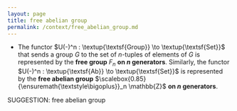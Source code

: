 ```yaml
---
layout: page
title: free abelian group
permalink: /context/free_abelian_group.md
---
```

-  The functor $U(-)^n : \textup{\textsf{Group}} \to \textup{\textsf{Set}}$ that sends a group $G$ to the set of $n$-tuples of elements of $G$ is represented by the **free group** $F_n$ **on $n$ generators**. Similarly, the functor $U(-)^n : \textup{\textsf{Ab}} \to \textup{\textsf{Set}}$ is represented by the **free abelian group** $\scalebox{0.85}{\ensuremath{\textstyle\bigoplus}}_n \mathbb{Z}$ **on $n$ generators**.

SUGGESTION: free abelian group